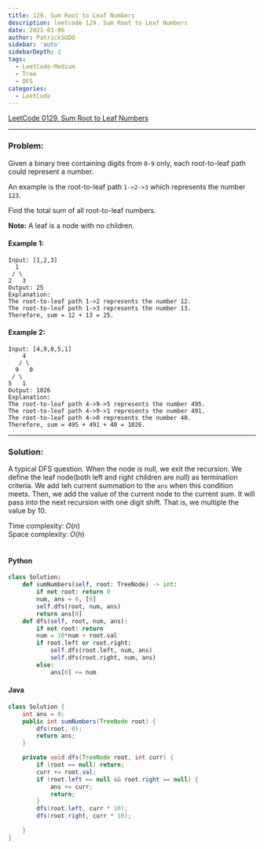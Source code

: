 ```yaml
---
title: 129. Sum Root to Leaf Numbers
description: leetcode 129. Sum Root to Leaf Numbers
date: 2021-01-06
author: PatrickSUDO
sidebar: 'auto'
sidebarDepth: 2
tags: 
  - LeetCode-Medium
  - Tree
  - DFS
categories:
  - LeetCode
---
```

[LeetCode 0129. Sum Root to Leaf Numbers](https://leetcode.com/problems/sum-root-to-leaf-numbers/)

---
### Problem: <br/>

Given a binary tree containing digits from `0-9` only, each root-to-leaf path could represent a number.

An example is the root-to-leaf path `1->2->3` which represents the number `123`.

Find the total sum of all root-to-leaf numbers.

**Note:** A leaf is a node with no children.


#### Example 1:
    Input: [1,2,3]
      1
     / \
    2   3
    Output: 25
    Explanation:
    The root-to-leaf path 1->2 represents the number 12.
    The root-to-leaf path 1->3 represents the number 13.
    Therefore, sum = 12 + 13 = 25.

#### Example 2:
    Input: [4,9,0,5,1]
        4
       / \
      9   0
     / \
    5   1
    Output: 1026
    Explanation:
    The root-to-leaf path 4->9->5 represents the number 495.
    The root-to-leaf path 4->9->1 represents the number 491.
    The root-to-leaf path 4->0 represents the number 40.
    Therefore, sum = 495 + 491 + 40 = 1026.
---
### Solution: <br/>

A typical DFS question. When the node is null, we exit the recursion. We define the leaf node(both left and right children are null) as termination criteria. We add teh current summation to the `ans` when this condition meets. 
Then, we add the value of the current node to the current sum. It will pass into the next recursion with one digit shift. That is, we multiple the value by 10.

Time complexity: $O(n)$</br>
Space complexity: $O(h)$ 
</br>
</br>

#### Python
```python
class Solution:
    def sumNumbers(self, root: TreeNode) -> int:
        if not root: return 0
        num, ans = 0, [0]
        self.dfs(root, num, ans)
        return ans[0]
    def dfs(self, root, num, ans):
        if not root: return
        num = 10*num + root.val
        if root.left or root.right:
            self.dfs(root.left, num, ans)
            self.dfs(root.right, num, ans)
        else:
            ans[0] += num
```

#### Java
```java
class Solution {
    int ans = 0;
    public int sumNumbers(TreeNode root) {
        dfs(root, 0);
        return ans;
    }

    private void dfs(TreeNode root, int curr) {
        if (root == null) return;
        curr += root.val;
        if (root.left == null && root.right == null) {
            ans += curr;
            return;
        }
        dfs(root.left, curr * 10);
        dfs(root.right, curr * 10);
        
    }
}
```

<Disqus shortname="patricksudo" />